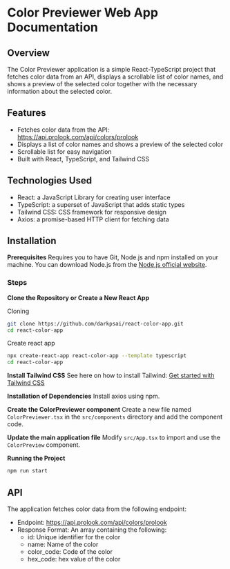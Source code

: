 # Color Previewer Web App Documentation

## Overview

The Color Previewer application is a simple React-TypeScript project that fetches color data from an API, displays a scrollable list of color names, and shows a preview of the selected color together with the necessary information about the selected color.

## Features
- Fetches color data from the API: https://api.prolook.com/api/colors/prolook
- Displays a list of color names and shows a preview of the selected color
- Scrollable list for easy navigation
- Built with React, TypeScript, and Tailwind CSS

## Technologies Used
- React: a JavaScript Library for creating user interface
- TypeScript: a superset of JavaScript that adds static types
- Tailwind CSS: CSS framework for responsive design
- Axios: a promise-based HTTP client for fetching data

## Installation

**Prerequisites**
Requires you to have Git, Node.js and npm installed on your machine. You can download Node.js from the [Node.js official website](https://nodejs.org/en).


### Steps

**Clone the Repository or Create a New React App**

Cloning
```bash
git clone https://github.com/darkpsai/react-color-app.git
cd react-color-app
```
Create react app
```bash
npx create-react-app react-color-app --template typescript
cd react-color-app
```
**Install Tailwind CSS**
See here on how to install Tailwind: [Get started with Tailwind CSS](https://tailwindcss.com/docs/installation)

**Installation of Dependencies**
Install axios using npm.

**Create the ColorPreviewer component**
Create a new file named <code>ColorPreviewer.tsx</code> in the <code>src/components</code> directory and add the component code.

**Update the main application file**
Modify <code>src/App.tsx</code> to import and use the <code>ColorPreview</code> component.

**Running the Project**
```bash
npm run start
```

## API
The application fetches color data from the following endpoint:

- Endpoint: https://api.prolook.com/api/colors/prolook
- Response Format: An array containing the following:
  - id: Unique identifier for the color
  - name: Name of the color
  - color_code: Code of the color
  - hex_code: hex value of the color